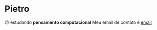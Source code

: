 # Pietro
😝 estudando **pensamento computacional**
Meu email de contato é [email](pietro.matos.silva@escola.pr.gov.br)
